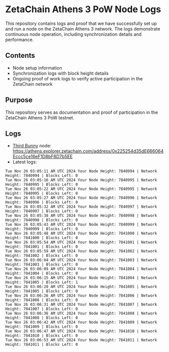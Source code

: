 # ZetaChain Athens 3 PoW Node Logs
This repository contains logs and proof that we have successfully set up and run a node on the ZetaChain Athens 3 network. The logs demonstrate continuous node operation, including synchronization details and performance.

## Contents
- Node setup information
- Synchronization logs with block height details
- Ongoing proof of work logs to verify active participation in the ZetaChain network

## Purpose
This repository serves as documentation and proof of participation in the ZetaChain Athens 3 PoW testnet.

## Logs

- [Third Bunny](https://thirdbunny.xyz/) node: https://athens.explorer.zetachain.com/address/0x225254d35dE666064Eccc5ce16eF1D8bF8D7b5EE
- Latest logs:
```
Tue Nov 26 03:05:11 AM UTC 2024 Your Node Height: 7840994 | Network Height: 7840994 | Blocks Left: 0
Tue Nov 26 03:05:16 AM UTC 2024 Your Node Height: 7840995 | Network Height: 7840995 | Blocks Left: 0
Tue Nov 26 03:05:22 AM UTC 2024 Your Node Height: 7840995 | Network Height: 7840995 | Blocks Left: 0
Tue Nov 26 03:05:27 AM UTC 2024 Your Node Height: 7840996 | Network Height: 7840996 | Blocks Left: 0
Tue Nov 26 03:05:32 AM UTC 2024 Your Node Height: 7840997 | Network Height: 7840997 | Blocks Left: 0
Tue Nov 26 03:05:38 AM UTC 2024 Your Node Height: 7840998 | Network Height: 7840998 | Blocks Left: 0
Tue Nov 26 03:05:43 AM UTC 2024 Your Node Height: 7840999 | Network Height: 7840999 | Blocks Left: 0
Tue Nov 26 03:05:48 AM UTC 2024 Your Node Height: 7841000 | Network Height: 7841000 | Blocks Left: 0
Tue Nov 26 03:05:54 AM UTC 2024 Your Node Height: 7841001 | Network Height: 7841001 | Blocks Left: 0
Tue Nov 26 03:05:59 AM UTC 2024 Your Node Height: 7841002 | Network Height: 7841002 | Blocks Left: 0
Tue Nov 26 03:06:04 AM UTC 2024 Your Node Height: 7841003 | Network Height: 7841003 | Blocks Left: 0
Tue Nov 26 03:06:09 AM UTC 2024 Your Node Height: 7841004 | Network Height: 7841004 | Blocks Left: 0
Tue Nov 26 03:06:15 AM UTC 2024 Your Node Height: 7841004 | Network Height: 7841005 | Blocks Left: 1
Tue Nov 26 03:06:20 AM UTC 2024 Your Node Height: 7841005 | Network Height: 7841005 | Blocks Left: 0
Tue Nov 26 03:06:26 AM UTC 2024 Your Node Height: 7841006 | Network Height: 7841006 | Blocks Left: 0
Tue Nov 26 03:06:31 AM UTC 2024 Your Node Height: 7841007 | Network Height: 7841007 | Blocks Left: 0
Tue Nov 26 03:06:36 AM UTC 2024 Your Node Height: 7841008 | Network Height: 7841008 | Blocks Left: 0
Tue Nov 26 03:06:42 AM UTC 2024 Your Node Height: 7841009 | Network Height: 7841009 | Blocks Left: 0
Tue Nov 26 03:06:47 AM UTC 2024 Your Node Height: 7841010 | Network Height: 7841010 | Blocks Left: 0
Tue Nov 26 03:06:53 AM UTC 2024 Your Node Height: 7841011 | Network Height: 7841011 | Blocks Left: 0
```
